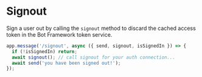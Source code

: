 # Signout

Sign a user out by calling the `signout` method to discard the cached access token in the Bot Framework token service.

<!-- langtabs-start -->
```typescript
app.message('/signout', async ({ send, signout, isSignedIn }) => {
  if (!isSignedIn) return;
  await signout(); // call signout for your auth connection...
  await send('you have been signed out!');
});
```
<!-- langtabs-end -->